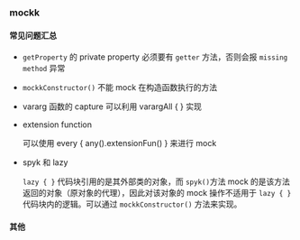 ### mockk

#### 常见问题汇总

- `getProperty` 的 private property 必须要有 `getter` 方法，否则会报 `missing method` 异常

- `mockkConstructor()` 不能 mock 在构造函数执行的方法

- vararg 函数的 capture 可以利用 varargAll { } 实现

- extension function 
  
    可以使用 every { any<Clazz>().extensionFun() } 来进行 mock

- spyk 和 lazy 

    `lazy { }` 代码块引用的是其外部类的对象，而 `spyk()`方法 mock 的是该方法返回的对象（原对象的代理），因此对该对象的 mock 操作不适用于 `lazy { }` 代码块内的逻辑。可以通过 `mockkConstructor()` 方法来实现。

#### 其他